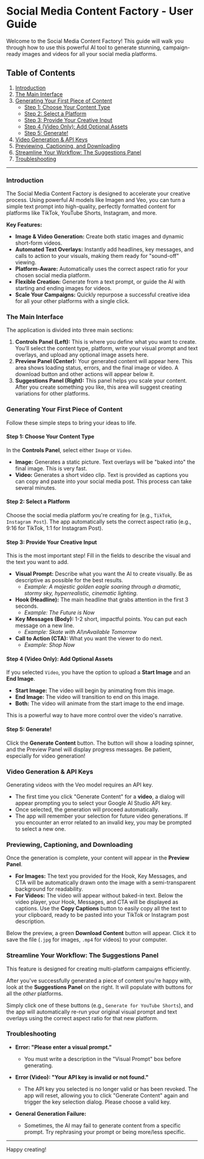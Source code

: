 # Social Media Content Factory - User Guide

Welcome to the Social Media Content Factory! This guide will walk you through how to use this powerful AI tool to generate stunning, campaign-ready images and videos for all your social media platforms.

## Table of Contents
1.  [Introduction](#introduction)
2.  [The Main Interface](#the-main-interface)
3.  [Generating Your First Piece of Content](#generating-your-first-piece-of-content)
    *   [Step 1: Choose Your Content Type](#step-1-choose-your-content-type)
    *   [Step 2: Select a Platform](#step-2-select-a-platform)
    *   [Step 3: Provide Your Creative Input](#step-3-provide-your-creative-input)
    *   [Step 4 (Video Only): Add Optional Assets](#step-4-video-only-add-optional-assets)
    *   [Step 5: Generate!](#step-5-generate)
4.  [Video Generation & API Keys](#video-generation--api-keys)
5.  [Previewing, Captioning, and Downloading](#previewing-captioning-and-downloading)
6.  [Streamline Your Workflow: The Suggestions Panel](#streamline-your-workflow-the-suggestions-panel)
7.  [Troubleshooting](#troubleshooting)

---

### Introduction

The Social Media Content Factory is designed to accelerate your creative process. Using powerful AI models like Imagen and Veo, you can turn a simple text prompt into high-quality, perfectly formatted content for platforms like TikTok, YouTube Shorts, Instagram, and more.

**Key Features:**
*   **Image & Video Generation:** Create both static images and dynamic short-form videos.
*   **Automated Text Overlays:** Instantly add headlines, key messages, and calls to action to your visuals, making them ready for "sound-off" viewing.
*   **Platform-Aware:** Automatically uses the correct aspect ratio for your chosen social media platform.
*   **Flexible Creation:** Generate from a text prompt, or guide the AI with starting and ending images for videos.
*   **Scale Your Campaigns:** Quickly repurpose a successful creative idea for all your other platforms with a single click.

### The Main Interface

The application is divided into three main sections:

1.  **Controls Panel (Left):** This is where you define what you want to create. You'll select the content type, platform, write your visual prompt and text overlays, and upload any optional image assets here.
2.  **Preview Panel (Center):** Your generated content will appear here. This area shows loading status, errors, and the final image or video. A download button and other actions will appear below it.
3.  **Suggestions Panel (Right):** This panel helps you scale your content. After you create something you like, this area will suggest creating variations for other platforms.

### Generating Your First Piece of Content

Follow these simple steps to bring your ideas to life.

#### Step 1: Choose Your Content Type
In the **Controls Panel**, select either `Image` or `Video`.
-   **Image:** Generates a static picture. Text overlays will be "baked into" the final image. This is very fast.
-   **Video:** Generates a short video clip. Text is provided as captions you can copy and paste into your social media post. This process can take several minutes.

#### Step 2: Select a Platform
Choose the social media platform you're creating for (e.g., `TikTok`, `Instagram Post`). The app automatically sets the correct aspect ratio (e.g., 9:16 for TikTok, 1:1 for Instagram Post).

#### Step 3: Provide Your Creative Input
This is the most important step! Fill in the fields to describe the visual and the text you want to add.

*   **Visual Prompt:** Describe what you want the AI to create visually. Be as descriptive as possible for the best results.
    *   *Example: A majestic golden eagle soaring through a dramatic, stormy sky, hyperrealistic, cinematic lighting.*
*   **Hook (Headline):** The main headline that grabs attention in the first 3 seconds.
    *   *Example: The Future is Now*
*   **Key Messages (Body):** 1-2 short, impactful points. You can put each message on a new line.
    *   *Example: Skate with AI\nAvailable Tomorrow*
*   **Call to Action (CTA):** What you want the viewer to do next.
    *   *Example: Shop Now*

#### Step 4 (Video Only): Add Optional Assets
If you selected `Video`, you have the option to upload a **Start Image** and an **End Image**.
-   **Start Image:** The video will begin by animating from this image.
-   **End Image:** The video will transition to end on this image.
-   **Both:** The video will animate from the start image to the end image.

This is a powerful way to have more control over the video's narrative.

#### Step 5: Generate!
Click the **Generate Content** button. The button will show a loading spinner, and the Preview Panel will display progress messages. Be patient, especially for video generation!

### Video Generation & API Keys

Generating videos with the Veo model requires an API key.
-   The first time you click "Generate Content" for a **video**, a dialog will appear prompting you to select your Google AI Studio API key.
-   Once selected, the generation will proceed automatically.
-   The app will remember your selection for future video generations. If you encounter an error related to an invalid key, you may be prompted to select a new one.

### Previewing, Captioning, and Downloading

Once the generation is complete, your content will appear in the **Preview Panel**.

*   **For Images:** The text you provided for the Hook, Key Messages, and CTA will be automatically drawn onto the image with a semi-transparent background for readability.
*   **For Videos:** The video will appear without baked-in text. Below the video player, your Hook, Messages, and CTA will be displayed as captions. Use the **Copy Captions** button to easily copy all the text to your clipboard, ready to be pasted into your TikTok or Instagram post description.

Below the preview, a green **Download Content** button will appear. Click it to save the file (`.jpg` for images, `.mp4` for videos) to your computer.

### Streamline Your Workflow: The Suggestions Panel

This feature is designed for creating multi-platform campaigns efficiently.

After you've successfully generated a piece of content you're happy with, look at the **Suggestions Panel** on the right. It will populate with buttons for all the *other* platforms.

Simply click one of these buttons (e.g., `Generate for YouTube Shorts`), and the app will automatically re-run your original visual prompt and text overlays using the correct aspect ratio for that new platform.

### Troubleshooting

-   **Error: "Please enter a visual prompt."**
    -   You must write a description in the "Visual Prompt" box before generating.

-   **Error (Video): "Your API key is invalid or not found."**
    -   The API key you selected is no longer valid or has been revoked. The app will reset, allowing you to click "Generate Content" again and trigger the key selection dialog. Please choose a valid key.

-   **General Generation Failure:**
    -   Sometimes, the AI may fail to generate content from a specific prompt. Try rephrasing your prompt or being more/less specific.

---

Happy creating!
